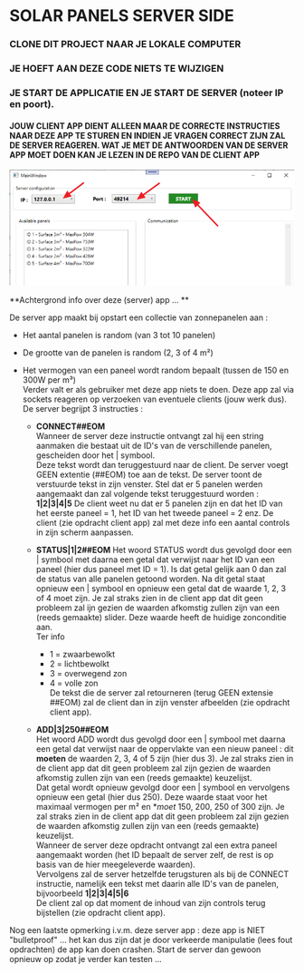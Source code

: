 # SOLAR PANELS SERVER SIDE

### CLONE DIT PROJECT NAAR JE LOKALE COMPUTER
### JE HOEFT AAN DEZE CODE NIETS TE WIJZIGEN
### JE START DE APPLICATIE EN JE START DE SERVER (noteer IP en poort).
  
#### JOUW CLIENT APP DIENT ALLEEN MAAR DE CORRECTE INSTRUCTIES NAAR DEZE APP TE STUREN EN INDIEN JE VRAGEN CORRECT ZIJN ZAL DE SERVER REAGEREN.  WAT JE MET DE ANTWOORDEN VAN DE SERVER APP MOET DOEN KAN JE LEZEN IN DE REPO VAN DE CLIENT APP
  

![demo](assets/server.png)  
  
**Achtergrond info over deze (server) app ... **

De server app maakt bij opstart een collectie van zonnepanelen aan :  
  * Het aantal panelen is random (van 3 tot 10 panelen)   
  * De grootte van de panelen is random (2, 3 of 4 m²)  
  * Het vermogen van een paneel wordt random bepaalt (tussen de 150 en 300W per m³)  
Verder valt er als gebruiker met deze app niets te doen.
Deze app zal via sockets reageren op verzoeken van eventuele clients (jouw werk dus).
De server begrijpt 3 instructies : 

    * **CONNECT##EOM**  
      Wanneer de server deze instructie ontvangt zal hij een string aanmaken die bestaat uit de ID's van de verschillende panelen, gescheiden door het | symbool.  
      Deze tekst wordt dan teruggestuurd naar de client.
      De server voegt GEEN extentie (##EOM) toe aan de tekst.
      De server toont de verstuurde tekst in zijn venster.
      Stel dat er 5 panelen werden aangemaakt dan zal volgende tekst teruggestuurd worden : **1|2|3|4|5**
      De client weet nu dat er 5 panelen zijn en dat het ID van het eerste paneel = 1, het ID van het tweede paneel = 2 enz.  De client (zie opdracht client app) zal met deze info een aantal controls in zijn scherm aanpassen.
      
    * **STATUS|1|2##EOM** 
      Het woord STATUS wordt dus gevolgd door een | symbool met daarna een getal dat verwijst naar het ID van een paneel (hier dus paneel met ID = 1).  Is dat getal gelijk aan 0 dan zal de status van alle panelen getoond worden.
      Na dit getal staat opnieuw een | symbool en opnieuw een getal dat de waarde 1, 2, 3 of 4 moet zijn.  Je zal straks zien in de client app dat dit geen probleem zal ijn gezien de waarden afkomstig zullen zijn van een (reeds gemaakte) slider.  Deze waarde heeft de huidige zonconditie aan.  
      Ter info  
        * 1 = zwaarbewolkt  
        * 2 = lichtbewolkt
        * 3 = overwegend zon
        * 4 = volle zon  
      De tekst die de server zal retourneren (terug GEEN extensie ##EOM) zal de client dan in zijn venster afbeelden (zie opdracht client app).  
        
    * **ADD|3|250##EOM**  
      Het woord ADD wordt dus gevolgd door een | symbool met daarna een getal dat verwijst naar de oppervlakte van een nieuw paneel : dit **moeten** de waarden 2, 3, 4 of 5 zijn (hier dus 3). Je zal straks zien in de client app dat dit geen probleem zal zijn gezien de waarden afkomstig zullen zijn van een (reeds gemaakte) keuzelijst.  
      Dat getal wordt opnieuw gevolgd door een | symbool en vervolgens opnieuw een getal (hier dus 250).  Deze waarde staat voor het maximaal vermogen per m² en **moet* 150, 200, 250 of 300 zijn.  Je zal straks zien in de client app dat dit geen probleem zal zijn gezien de waarden afkomstig zullen zijn van een (reeds gemaakte) keuzelijst.  
      Wanneer de server deze opdracht ontvangt zal een extra paneel aangemaakt worden (het ID bepaalt de server zelf, de rest is op basis van de hier meegeleverde waarden).  
      Vervolgens zal de server hetzelfde terugsturen als bij de CONNECT instructie, namelijk een tekst met daarin alle ID's van de panelen, bijvoorbeeld **1|2|3|4|5|6**  
      De client zal op dat moment de inhoud van zijn controls terug bijstellen (zie opdracht client app).  
      
   
Nog een laatste opmerking i.v.m. deze server app : deze app is NIET "bulletproof" ... het kan dus zijn dat je door verkeerde manipulatie (lees fout opdrachten) de app kan doen crashen.  Start de server dan gewoon opnieuw op zodat je verder kan testen ...
      
      
      






